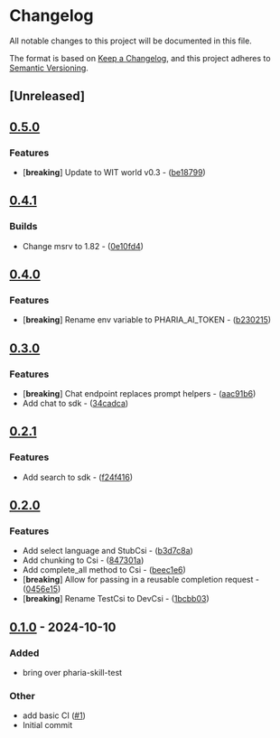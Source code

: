 # Changelog

All notable changes to this project will be documented in this file.

The format is based on [Keep a Changelog](https://keepachangelog.com/en/1.0.0/),
and this project adheres to [Semantic Versioning](https://semver.org/spec/v2.0.0.html).

## [Unreleased]

## [0.5.0](https://github.com/Aleph-Alpha/pharia-kernel-sdk-rs/compare/pharia-skill-test-v0.4.2...pharia-skill-test-v0.5.0)

### Features

- [**breaking**] Update to WIT world v0.3 - ([be18799](https://github.com/Aleph-Alpha/pharia-kernel-sdk-rs/commit/be18799b6d4f63cc9fc4e11180f70626b472e2be))


## [0.4.1](https://github.com/Aleph-Alpha/pharia-kernel-sdk-rs/compare/pharia-skill-test-v0.4.0...pharia-skill-test-v0.4.1)

### Builds

- Change msrv to 1.82 - ([0e10fd4](https://github.com/Aleph-Alpha/pharia-kernel-sdk-rs/commit/0e10fd4cd277f1894b4c827e0aed8cd21919a4ac))


## [0.4.0](https://github.com/Aleph-Alpha/pharia-kernel-sdk-rs/compare/pharia-skill-test-v0.3.0...pharia-skill-test-v0.4.0)

### Features

- [**breaking**] Rename env variable to PHARIA_AI_TOKEN - ([b230215](https://github.com/Aleph-Alpha/pharia-kernel-sdk-rs/commit/b230215919107fadd2274ce1a5a571a7faa3809b))


## [0.3.0](https://github.com/Aleph-Alpha/pharia-kernel-sdk-rs/compare/pharia-skill-test-v0.2.1...pharia-skill-test-v0.3.0)

### Features

- [**breaking**] Chat endpoint replaces prompt helpers - ([aac91b6](https://github.com/Aleph-Alpha/pharia-kernel-sdk-rs/commit/aac91b6fb152bbd647b8f0bd0dabeef6bbb06c13))
- Add chat to sdk - ([34cadca](https://github.com/Aleph-Alpha/pharia-kernel-sdk-rs/commit/34cadca8af4b0ec4a743d98d722c05ffe120512a))


## [0.2.1](https://github.com/Aleph-Alpha/pharia-kernel-sdk-rs/compare/pharia-skill-test-v0.2.0...pharia-skill-test-v0.2.1)

### Features

- Add search to sdk - ([f24f416](https://github.com/Aleph-Alpha/pharia-kernel-sdk-rs/commit/f24f4160a7f3d5e37caefebd7d829f980ade1c49))


## [0.2.0](https://github.com/Aleph-Alpha/pharia-kernel-sdk-rs/compare/pharia-skill-test-v0.1.1...pharia-skill-test-v0.2.0)

### Features

- Add select language and StubCsi - ([b3d7c8a](https://github.com/Aleph-Alpha/pharia-kernel-sdk-rs/commit/b3d7c8a7ec3b92ec607d6a2d08db3052518c674b))
- Add chunking to Csi - ([847301a](https://github.com/Aleph-Alpha/pharia-kernel-sdk-rs/commit/847301ae8287f558eb9c08f9d84bc41e977d184e))
- Add complete_all method to Csi - ([beec1e6](https://github.com/Aleph-Alpha/pharia-kernel-sdk-rs/commit/beec1e62efec52a0ce973b5a89cbbf2d808c704d))
- [**breaking**] Allow for passing in a reusable completion request - ([0456e15](https://github.com/Aleph-Alpha/pharia-kernel-sdk-rs/commit/0456e15ad73c008047927acbc63f015d089d4743))
- [**breaking**] Rename TestCsi to DevCsi - ([1bcbb03](https://github.com/Aleph-Alpha/pharia-kernel-sdk-rs/commit/1bcbb033501e6d3cc7cacf4b7beabea7a23c282c))


## [0.1.0](https://github.com/Aleph-Alpha/pharia-kernel-sdk-rs/releases/tag/pharia-skill-test-v0.1.0) - 2024-10-10

### Added

- bring over pharia-skill-test

### Other

- add basic CI ([#1](https://github.com/Aleph-Alpha/pharia-kernel-sdk-rs/pull/1))
- Initial commit
